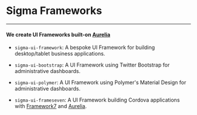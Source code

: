 # Sigma Frameworks
----

#### We create UI Frameworks built-on [Aurelia](//aurelia.io)


* `sigma-ui-framework`: A bespoke UI Framework for building desktop/tablet business applications.

* `sigma-ui-bootstrap`: A UI Framework using Twitter Bootstrap for administrative dashboards.

* `sigma-ui-polymer`: A UI Framework using Polymer's Material Design for administrative dashboards.

* `sigma-ui-frameseven`: A UI Framework building Cordova applications with [Framework7](//framework7.io) and [Aurelia](//aurelia.io).
